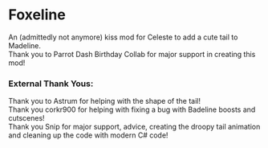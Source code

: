 # Foxeline

An (admittedly not anymore) kiss mod for Celeste to add a cute tail to Madeline.  
Thank you to Parrot Dash Birthday Collab for major support in creating this mod!

### External Thank Yous:

Thank you to Astrum for helping with the shape of the tail!  
Thank you corkr900 for helping with fixing a bug with Badeline boosts and cutscenes!  
Thank you Snip for major support, advice, creating the droopy tail animation and cleaning up the code with modern C# code!
